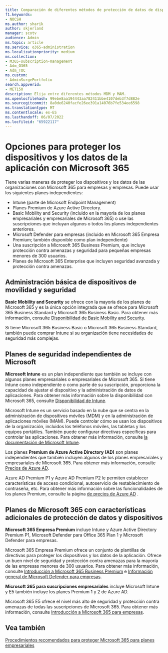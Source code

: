 ```yaml
---
title: Comparación de diferentes métodos de protección de datos de dispositivos y aplicaciones
f1.keywords:
- NOCSH
ms.author: sharik
author: skjerland
manager: scotv
audience: Admin
ms.topic: article
ms.service: o365-administration
ms.localizationpriority: medium
ms.collection:
- M365-subscription-management
- Adm_O365
- Adm_TOC
ms.custom:
- AdminSurgePortfolio
search.appverid:
- MET150
description: Elija entre diferentes métodos MDM y MAM.
ms.openlocfilehash: 99ebe8aa194443aa782411bbe4107deb3f7d882e
ms.sourcegitcommit: 8a0de6240facfe26ee391a14076b7fe534ee6598
ms.translationtype: MT
ms.contentlocale: es-ES
ms.lasthandoff: 06/07/2022
ms.locfileid: "65922117"
---
```

# <a name="options-for-protecting-your-devices-and-app-data-with-microsoft-365"></a>Opciones para proteger los dispositivos y los datos de la aplicación con Microsoft 365

Tiene varias maneras de proteger los dispositivos y los datos de las organizaciones con Microsoft 365 para empresas y empresas. Puede usar los siguientes planes independientes:

- Intune (parte de Microsoft Endpoint Management)
- Planes Premium de Azure Active Directory.
- Basic Mobility and Security (incluido en la mayoría de los planes empresariales y empresariales de Microsoft 365) o use las suscripciones que incluyan algunos o todos los planes independientes anteriores.
- Microsoft Defender para empresas (incluido en Microsoft 365 Empresa Premium; también disponible como plan independiente)
- Una suscripción a Microsoft 365 Business Premium, que incluye protección contra amenazas y seguridad para pequeñas empresas menores de 300 usuarios.
- Planes de Microsoft 365 Enterprise que incluyen seguridad avanzada y protección contra amenazas.

## <a name="basic-mobility-and-security-device-management"></a>Administración básica de dispositivos de movilidad y seguridad

**Basic Mobility and Security** se ofrece con la mayoría de los planes de Microsoft 365 y es la única opción integrada que se ofrece para Microsoft 365 Business Standard y Microsoft 365 Business Basic. Para obtener más información, consulte [Disponibilidad de Basic Mobility and Security](../basic-mobility-security/choose-between-basic-mobility-and-security-and-intune.md#availability-of-basic-mobility-and-security-and-intune). 

Si tiene Microsoft 365 Business Basic o Microsoft 365 Business Standard, también puede comprar Intune si su organización tiene necesidades de seguridad más complejas.
 
## <a name="microsoft-stand-alone-security-plans"></a>Planes de seguridad independientes de Microsoft 

**Microsoft Intune** es un plan independiente que también se incluye con algunos planes empresariales o empresariales de Microsoft 365. Si tiene Intune como independiente o como parte de su suscripción, proporciona la capacidad de ajustar el dispositivo y la administración de datos de aplicaciones. Para obtener más información sobre la disponibilidad con Microsoft 365, consulte [Disponibilidad de Intune](../basic-mobility-security/choose-between-basic-mobility-and-security-and-intune.md#availability-of-basic-mobility-and-security-and-intune).

Microsoft Intune es un servicio basado en la nube que se centra en la administración de dispositivos móviles (MDM) y en la administración de aplicaciones móviles (MAM). Puede controlar cómo se usan los dispositivos de la organización, incluidos los teléfonos móviles, las tabletas y los equipos portátiles. También puede configurar directivas específicas para controlar las aplicaciones. Para obtener más información, consulte [la documentación de Microsoft Intune](/mem/intune/).

Los planes **Premium de Azure Active Directory (AD)** son planes independientes que también incluyen algunos de los planes empresariales y empresariales de Microsoft 365. Para obtener más información, consulte [Precios de Azure AD](https://azure.microsoft.com/pricing/details/active-directory/).

Azure AD Premium P1 y Azure AD Premium P2 le permiten establecer características de acceso condicional, autoservicio de restablecimiento de contraseña, etc. Para obtener más información sobre las funcionalidades de los planes Premium, consulte la página [de precios de Azure AD](https://azure.microsoft.com/pricing/details/active-directory/) .

## <a name="microsoft-365-plans-with-additional-device-and-data-protection-features"></a>Planes de Microsoft 365 con características adicionales de protección de datos y dispositivos

**Microsoft 365 Empresa Premium** incluye Intune y Azure Active Directory Premium P1, Microsoft Defender para Office 365 Plan 1 y Microsoft Defender para empresas. 
 
Microsoft 365 Empresa Premium ofrece un conjunto de plantillas de directivas para proteger los dispositivos y los datos de la aplicación. Ofrece un buen nivel de seguridad y protección contra amenazas para la mayoría de las empresas menores de 300 usuarios. Para obtener más información, consulte [Introducción a Microsoft 365 Business Premium](../../business-premium/index.md) e [Información general de Microsoft Defender para empresas](../../security/defender-business/mdb-overview.md).

**Microsoft 365 para suscripciones empresariales** incluye Microsoft Intune y E5 también incluye los planes Premium 1 y 2 de Azure AD.

Microsoft 365 E5 ofrece el nivel más alto de seguridad y protección contra amenazas de todas las suscripciones de Microsoft 365. Para obtener más información, consulte [Introducción a Microsoft 365 para empresas](../../enterprise/microsoft-365-overview.md).

## <a name="see-also"></a>Vea también

[Procedimientos recomendados para proteger Microsoft 365 para planes empresariales](../security-and-compliance/secure-your-business-data.md)